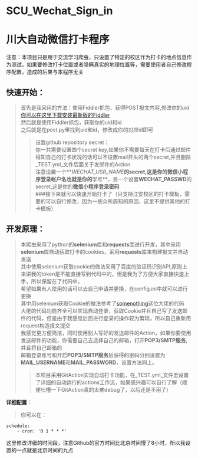 # SCU_Wechat_Sign_in
川大自动微信打卡程序
=========
注意：本项目只是用于交流学习爬虫，只设置了特定的校区作为打卡的地点信息作为测试，如果要修改打卡位置或者隐瞒真实的地理位置等，需要使用者自己修改程序配置，造成的后果与本程序无关

**快速开始**：  
----
>首先是我采用的方法：使用Fiddler抓包，获得POST报文内容,修改你的uid    
>[你可以在这里下载安装最新版的Fiddler](https://www.telerik.com/fiddler)  
>然后就是使用Fiddler抓包，获取你的uid和id  
>之后就是在post.py里找到uid和id，修改成你的对应id即可  
>>设置github repository secret：  
你一共需要设置四个secret key,如果你不需要每天在打卡后通过邮件得知自己的打卡状况的话可以不设置mail开头的两个secret,并且删除_TEST.yml_文件后面关于发邮件的Action  
注意设置一个**_WECHAT_USR_NAME_**的secret,这是你的微信小程序登录帐户名也就是你的**学号**，另一个设置**WECHAT_PASSWD**的secret,这是你的**微信小程序登录密码**   
###接下来就可以快速开始打卡了（只支持江安校区的打卡模板，需要的可以自行修改，因为一些众所周知的原因，这里不提供其他的打卡模板）  

**开发原理**： 
---
>本爬虫采用了python的**selenium**库和**requests**库进行开发，其中采用**selenium**库自动获取打卡的cookies，采用**requests**库来构建报文并自动发送  
其中使用selenium获取cookie的做法采用了百度的验证码识别API,原则上来讲我的token是不能直接写到代码中的，但是我为了方便大家直接快速上手，所以保留在了代码中，  
希望如果有人使用的话可以去自己申请并更换，在config.ini中就可以进行更换  
其中用selenium获取Cookie的做法参考了[somenothing](https://github.com/somenothing/SCU-ncov_checkpoint)这位大佬的代码  
大佬的代码功能齐全可以实现自动登录，获取Cookie并且自己写了发送邮件的代码，但是由于我感觉后面进行登录的操作较为繁琐，所以自己重新用request构造报文提交  
我感觉更方便简洁，同时使用别人写好的发送邮件的Action，如果你要使用发送邮件的功能，你需要自己去选择自己的邮箱，打开**POP3/SMTP服务**,并且将自己邮箱的  
邮箱登录账号和开启**POP3/SMTP服务**后获得的密码分别设置为**MAIL_USERNAME**和**MAIL_PASSWORD**，设置方法同上。
>>本项目采用GitAction实现自动打卡功能，在_TEST.yml_文件里设置了详细的自动运行的actions工作流，如果感兴趣可以自行了解（顺便吐槽一下GitAction真的太难debug了，以后还是不用了）

**详细配置**：  
>你可以在：  

    schedule:
        - cron: '0 1 * * *'
  
这里修改详细的时间段，注意Github的官方时间比北京时间慢了8小时，所以我设置的一点就是北京时间的九点

